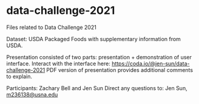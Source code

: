 # data-challenge-2021
Files related to Data Challenge 2021

Dataset: USDA Packaged Foods with supplementary information from USDA.

Presentation consisted of two parts: presentation + demonstration of user interface.
Interact with the interface here: https://coda.io/@jen-sun/data-challenge-2021
PDF version of presentation provides additional comments to explain.

Participants: Zachary Bell and Jen Sun
Direct any questions to: Jen Sun, m236138@usna.edu
